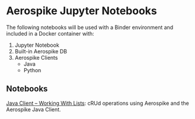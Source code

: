# Aerospike Jupyter Notebooks

The following notebooks will be used with a Binder environment and included in a Docker container with:
1. Jupyter Notebook
2. Built-in Aerospike DB
3. Aerospike Clients
     * Java
     * Python

## Notebooks
[Java Client – Working With Lists](./java-working_with_lists.ipynb): cRUd operations using Aerospike and the Aerospike Java Client.  